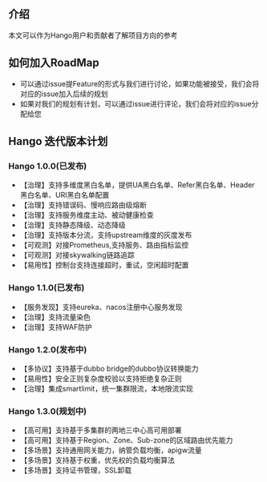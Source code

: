 ## 介绍

本文可以作为Hango用户和贡献者了解项目方向的参考

## 如何加入RoadMap

* 可以通过issue提Feature的形式与我们进行讨论，如果功能被接受，我们会将对应的issue加入后续的规划
* 如果对我们的规划有计划，可以通过issue进行评论，我们会将对应的issue分配给您

## Hango 迭代版本计划

### Hango 1.0.0(已发布)

* 【治理】支持多维度黑白名单，提供UA黑白名单、Refer黑白名单、Header黑白名单、URI黑白名单配置
* 【治理】支持错误码、慢响应路由级熔断
* 【治理】支持服务维度主动、被动健康检查
* 【治理】支持静态降级、动态降级
* 【治理】支持版本分流，支持upstream维度的灰度发布
* 【可观测】对接Prometheus,支持服务、路由指标监控
* 【可观测】对接skywalking链路追踪
* 【易用性】控制台支持连接超时，重试，空闲超时配置

### Hango 1.1.0(已发布)

* 【服务发现】支持eureka、nacos注册中心服务发现
* 【治理】支持流量染色
* 【治理】支持WAF防护

### Hango 1.2.0(发布中)

* 【多协议】支持基于dubbo bridge的dubbo协议转换能力
* 【易用性】安全正则复杂度校验以支持拒绝复杂正则
* 【治理】集成smartlimit，统一集群限流，本地限流实现

### Hango 1.3.0(规划中)

* 【高可用】支持基于多集群的两地三中心高可用部署
* 【高可用】支持基于Region、Zone、Sub-zone的区域路由优先能力
* 【多场景】支持通用网关能力，纳管负载均衡，apigw流量
* 【多场景】支持基于权重，优先权的负载均衡算法
* 【多场景】支持证书管理，SSL卸载
